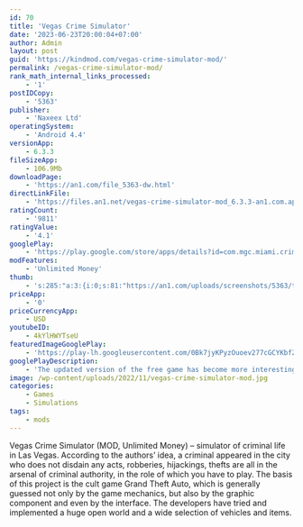 ```yaml
---
id: 70
title: 'Vegas Crime Simulator'
date: '2023-06-23T20:00:04+07:00'
author: Admin
layout: post
guid: 'https://kindmod.com/vegas-crime-simulator-mod/'
permalink: /vegas-crime-simulator-mod/
rank_math_internal_links_processed:
    - '1'
postIDCopy:
    - '5363'
publisher:
    - 'Naxeex Ltd'
operatingSystem:
    - 'Android 4.4'
versionApp:
    - 6.3.3
fileSizeApp:
    - 106.9Mb
downloadPage:
    - 'https://an1.com/file_5363-dw.html'
directLinkFile:
    - 'https://files.an1.net/vegas-crime-simulator-mod_6.3.3-an1.com.apk'
ratingCount:
    - '9811'
ratingValue:
    - '4.1'
googlePlay:
    - 'https://play.google.com/store/apps/details?id=com.mgc.miami.crime.simulator.two'
modFeatures:
    - 'Unlimited Money'
thumb:
    - 's:285:"a:3:{i:0;s:81:"https://an1.com/uploads/screenshots/5363/thumbs/vegas-crime-simulator-506152.webp";i:1;s:81:"https://an1.com/uploads/screenshots/5363/thumbs/vegas-crime-simulator-986557.webp";i:2;s:81:"https://an1.com/uploads/screenshots/5363/thumbs/vegas-crime-simulator-814023.webp";}";'
priceApp:
    - '0'
priceCurrencyApp:
    - USD
youtubeID:
    - 4kYlHWYTseU
featuredImageGooglePlay:
    - 'https://play-lh.googleusercontent.com/0Bk7jyKPyzOuoev277cGCYKbfZ15b12HEj3VfQNKtKqv_q7qfvu4x3ZNvtmQJCp3GQ'
googlePlayDescription:
    - 'The updated version of the free game has become more interesting and exciting. The game has a large open 3D world, beautiful 3D graphics and all the game mechanics necessary for this genre.The game in which there is a gangster confrontation is full of contrasts. The game offers interesting tasks, various fights with enemies and fun game mechanics.In the game you will find various points of interest such as: a military base with a tank, an airfield with an airplane, a platform for performing tricks on cars and motorcycles, a spaceship, robots'
image: /wp-content/uploads/2022/11/vegas-crime-simulator-mod.jpg
categories:
    - Games
    - Simulations
tags:
    - mods
---
```


Vegas Crime Simulator (MOD, Unlimited Money) – simulator of criminal life in Las Vegas. According to the authors’ idea, a criminal appeared in the city who does not disdain any acts, robberies, hijackings, thefts are all in the arsenal of criminal authority, in the role of which you have to play. The basis of this project is the cult game Grand Theft Auto, which is generally guessed not only by the game mechanics, but also by the graphic component and even by the interface. The developers have tried and implemented a huge open world and a wide selection of vehicles and items.